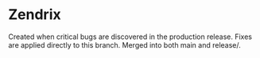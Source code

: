 # Zendrix


Created when critical bugs are discovered in the production release.
Fixes are applied directly to this branch.
Merged into both main and release/<version>.
